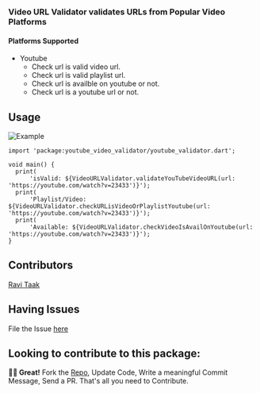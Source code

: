 ### Video URL Validator validates URLs from Popular Video Platforms

#### Platforms Supported

- Youtube
    - Check url is valid video url.
    - Check url is valid playlist url.
    - Check url is availble on youtube or not.
    - Check url is a youtube url or not.

## Usage

![Example](https://github.com/ravitaak/youtube_video_validator/blob/master/example/screenshots/example.png)

```
import 'package:youtube_video_validator/youtube_validator.dart';

void main() {
  print(
      'isValid: ${VideoURLValidator.validateYouTubeVideoURL(url: 'https://youtube.com/watch?v=23433')}');
  print(
      'Playlist/Video: ${VideoURLValidator.checkURLisVideoOrPlaylistYoutube(url: 'https://youtube.com/watch?v=23433')}');
  print(
      'Available: ${VideoURLValidator.checkVideoIsAvailOnYoutube(url: 'https://youtube.com/watch?v=23433')}');
}
```


## Contributors

[Ravi Taak](https://www.linkedin.com/in/ravitaak/)



## Having Issues

File the Issue [here](https://github.com/ravitaak/youtube_video_validator/issues)

## Looking to contribute to this package:

**🤘🏻 Great!**
 Fork the [Repo](https://github.com/ravitaak/youtube_video_validator), Update Code, Write a meaningful Commit Message, Send a PR. That's all you need to Contribute.


